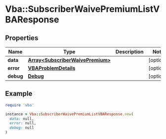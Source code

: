 # Vba::SubscriberWaivePremiumListVBAResponse

## Properties

| Name | Type | Description | Notes |
| ---- | ---- | ----------- | ----- |
| **data** | [**Array&lt;SubscriberWaivePremium&gt;**](SubscriberWaivePremium.md) |  | [optional] |
| **error** | [**VBAProblemDetails**](VBAProblemDetails.md) |  | [optional] |
| **debug** | [**Debug**](Debug.md) |  | [optional] |

## Example

```ruby
require 'vba'

instance = Vba::SubscriberWaivePremiumListVBAResponse.new(
  data: null,
  error: null,
  debug: null
)
```

